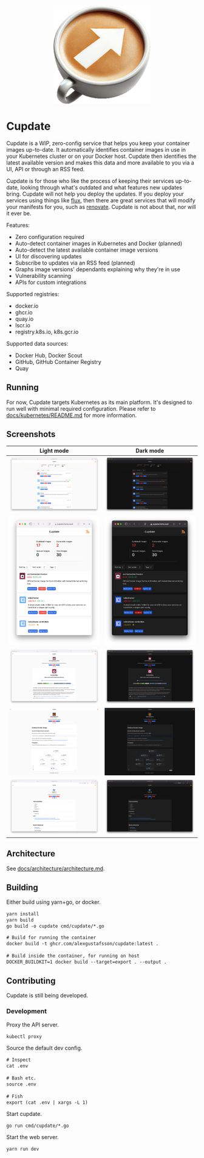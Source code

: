 <p align="center">
  <img src=".github/logo.png" alt="Logo">
</p>

# Cupdate

Cupdate is a WIP, zero-config service that helps you keep your container images
up-to-date. It automatically identifies container images in use in your
Kubernetes cluster or on your Docker host. Cupdate then identifies the latest
available version and makes this data and more available to you via a UI, API or
through an RSS feed.

Cupdate is for those who like the process of keeping their services up-to-date,
looking through what's outdated and what features new updates bring. Cupdate
will not help you deploy the updates. If you deploy your services using things
like [flux](https://github.com/fluxcd/flux2), then there are great services that
will modify your manifests for you, such as
[renovate](https://github.com/renovatebot/renovate). Cupdate is not about that,
nor will it ever be.

Features:

- Zero configuration required
- Auto-detect container images in Kubernetes and Docker (planned)
- Auto-detect the latest available container image versions
- UI for discovering updates
- Subscribe to updates via an RSS feed (planned)
- Graphs image versions' dependants explaining why they're in use
- Vulnerability scanning
- APIs for custom integrations

Supported registries:

- docker.io
- ghcr.io
- quay.io
- lscr.io
- registry.k8s.io, k8s.gcr.io

Supported data sources:

- Docker Hub, Docker Scout
- GitHub, GitHub Container Registry
- Quay

## Running

For now, Cupdate targets Kubernetes as its main platform. It's designed to run
well with minimal required configuration. Please refer to
[docs/kubernetes/README.md](docs/kubernetes/README.md) for more information.

## Screenshots

| Light mode                                                                                            | Dark mode                                                                                           |
| ----------------------------------------------------------------------------------------------------- | --------------------------------------------------------------------------------------------------- |
| ![Dashboard screenshot in light mode](./docs/screenshots/dashboard-light.png)                         | ![Dashboard screenshot in dark mode](./docs/screenshots/dashboard-dark.png)                         |
| ![Dashboard screenshot on small screen in light mode](./docs/screenshots/dashboard-small-light.png)   | ![Dashboard screenshot on small screen in dark mode](./docs/screenshots/dashboard-small-dark.png)   |
| ![Image page screenshot in light mode](./docs/screenshots/image-page-light.png)                       | ![Image page screenshot in dark mode](./docs/screenshots/image-page-dark.png)                       |
| ![Full image screenshot page in light mode](./docs/screenshots/image-page-full-light.png)             | ![Full image page screenshot in dark mode](./docs/screenshots/image-page-full-dark.png)             |
| ![Vulnerable image page screenshot in light mode](./docs/screenshots/image-page-vulnerable-light.png) | ![Vulnerable image page screenshot in dark mode](./docs/screenshots/image-page-vulnerable-dark.png) |

## Architecture

See [docs/architecture/architecture.md](docs/architecture/architecture.md).

## Building

Either build using yarn+go, or docker.

```shell
yarn install
yarn build
go build -o cupdate cmd/cupdate/*.go
```

```shell
# Build for running the container
docker build -t ghcr.com/alexgustafsson/cupdate:latest .

# Build inside the container, for running on host
DOCKER_BUILDKIT=1 docker build --target=export . --output .
```

## Contributing

Cupdate is still being developed.

### Development

Proxy the API server.

```shell
kubectl proxy
```

Source the default dev config.

```shell
# Inspect
cat .env

# Bash etc.
source .env

# Fish
export (cat .env | xargs -L 1)
```

Start cupdate.

```shell
go run cmd/cupdate/*.go
```

Start the web server.

```shell
yarn run dev
```

